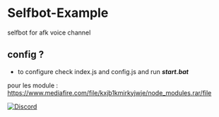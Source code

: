# Selfbot-Example
selfbot for afk voice channel

## config ?
- to configure check index.js and config.js and run  ***start.bat***

pour les module : https://www.mediafire.com/file/kxjb1kmirkyjwje/node_modules.rar/file

[![Discord](https://lanyard.cnrad.dev/api/1001131894978658355)](https://discord.com/users/1001131894978658355)


